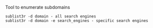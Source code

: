 Tool to enumerate subdomains
```
sublist3r -d domain - all search engines
sublist3r -d domain -e search_engines - specific search engines
```